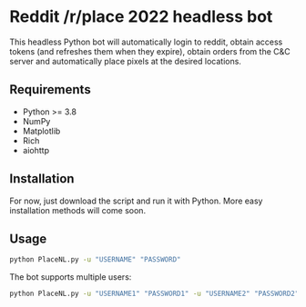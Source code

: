 # Reddit /r/place 2022 headless bot

This headless Python bot will automatically login to reddit, obtain access 
tokens (and refreshes them when they expire), obtain orders from the C&C server
and automatically place pixels at the desired locations.

## Requirements

- Python >= 3.8
- NumPy
- Matplotlib
- Rich
- aiohttp

## Installation

For now, just download the script and run it with Python. More easy installation methods will come soon.

## Usage

```bash
python PlaceNL.py -u "USERNAME" "PASSWORD"
```

The bot supports multiple users:
```bash
python PlaceNL.py -u "USERNAME1" "PASSWORD1" -u "USERNAME2" "PASSWORD2"
```

